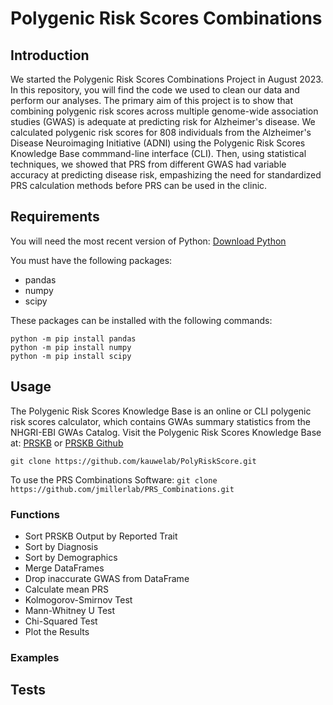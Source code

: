 # Polygenic Risk Scores Combinations

## Introduction
We started the Polygenic Risk Scores Combinations Project in August 2023. In this repository, you will find the code we used to clean our data and perform our analyses. The primary aim of this project is to show that combining polygenic risk scores across multiple genome-wide association studies (GWAS) is adequate at predicting risk for Alzheimer's disease.
We calculated polygenic risk scores for 808 individuals from the Alzheimer's Disease Neuroimaging Initiative (ADNI) using the Polygenic Risk Scores Knowledge Base commmand-line interface (CLI). Then, using statistical techniques, we showed that PRS from different GWAS had variable accuracy at predicting disease risk, empashizing the need for standardized PRS calculation methods before PRS can be used in the clinic.

## Requirements
You will need the most recent version of Python: [Download Python](https://www.python.org/downloads/)

You must have the following packages:
- pandas
- numpy
- scipy

These packages can be installed with the following commands:
```
python -m pip install pandas
python -m pip install numpy
python -m pip install scipy
```
## Usage
The Polygenic Risk Scores Knowledge Base is an online or CLI polygenic risk scores calculator, which contains GWAs summary statistics from the NHGRI-EBI GWAs Catalog.
Visit the Polygenic Risk Scores Knowledge Base at: [PRSKB](https://prs.byu.edu/) or [PRSKB Github](https://github.com/kauwelab/PolyRiskScore.git)

``` git clone https://github.com/kauwelab/PolyRiskScore.git ```

To use the PRS Combinations Software:
``` git clone https://github.com/jmillerlab/PRS_Combinations.git ```

### Functions
- Sort PRSKB Output by Reported Trait
- Sort by Diagnosis
- Sort by Demographics
- Merge DataFrames
- Drop inaccurate GWAS from DataFrame
- Calculate mean PRS
- Kolmogorov-Smirnov Test
- Mann-Whitney U Test
- Chi-Squared Test
- Plot the Results

### Examples

## Tests


## 



